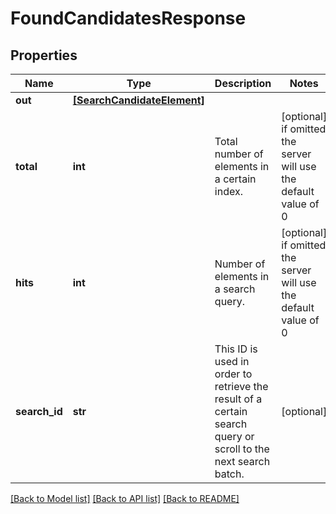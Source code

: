 # FoundCandidatesResponse


## Properties
Name | Type | Description | Notes
------------ | ------------- | ------------- | -------------
**out** | [**[SearchCandidateElement]**](SearchCandidateElement.md) |  | 
**total** | **int** | Total number of elements in a certain index. | [optional]  if omitted the server will use the default value of 0
**hits** | **int** | Number of elements in a search query. | [optional]  if omitted the server will use the default value of 0
**search_id** | **str** | This ID is used in order to retrieve the result of a certain search query or scroll to the next search batch. | [optional] 

[[Back to Model list]](../README.md#documentation-for-models) [[Back to API list]](../README.md#documentation-for-api-endpoints) [[Back to README]](../README.md)



